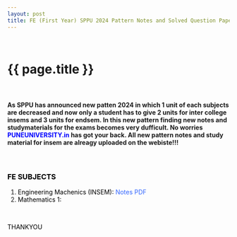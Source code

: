 ```yaml
---
layout: post
title: FE (First Year) SPPU 2024 Pattern Notes and Solved Question Papers
---
```



<p class="demoTitle">&nbsp;</p>
<div>
<h1 style="text-align: left;"><strong>{{ page.title }}</strong></h1>
<p>&nbsp;</p>
<h4><strong>As SPPU has announced new patten 2024 in which 1 unit of each subjects are decreased and now only a student has to give 2 units for inter college insems and 3 units for endsem. In this new pattern finding new notes and studymaterials for the exams becomes very dufficult. No worries </strong><span style="color: #0000ff;">PUNEUNIVERSITY.in</span> has got your back. All new pattern notes and study material for insem are alreagy uploaded on the webiste!!!</h4>
<p>&nbsp;</p>
<h3><span style="color: #0000ff;"><span style="color: #000000;">FE SUBJECTS</span></span></h3>
<ol>
<li><span style="color: #0000ff;"><span style="color: #000000;">Engineering Machenics (INSEM):&nbsp;<span style="color: #3366ff;">Notes PDF</span></span></span></li>
<li><span style="color: #000000;">Mathematics 1:&nbsp;</span></li>
</ol>
<p>&nbsp;</p>
<p><span style="color: #000000;">THANKYOU</span></p>
</div>
<p>&nbsp;</p>
<!-- Comments are visible in the HTML source only -->


